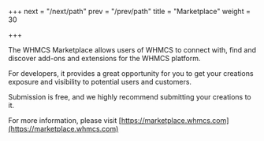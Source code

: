 +++
next = "/next/path"
prev = "/prev/path"
title = "Marketplace"
weight = 30

+++

The WHMCS Marketplace allows users of WHMCS to connect with, find and discover add-ons and extensions for the WHMCS platform.

For developers, it provides a great opportunity for you to get your creations exposure and visibility to potential users and customers.

Submission is free, and we highly recommend submitting your creations to it.

For more information, please visit [https://marketplace.whmcs.com](https://marketplace.whmcs.com)
